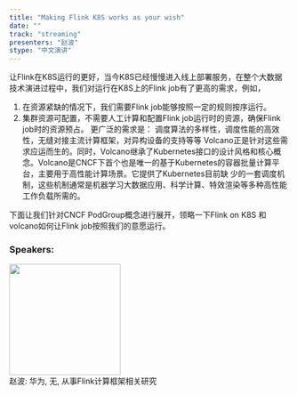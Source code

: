 ```yaml
---
title: "Making Flink K8S works as your wish"
date: "" 
track: "streaming"
presenters: "赵波"
stype: "中文演讲"
---
```

让Flink在K8S运行的更好，当今K8S已经慢慢进入线上部署服务，在整个大数据技术演进过程中，我们对运行在K8S上的Flink job有了更高的需求，例如，
1. 在资源紧缺的情况下，我们需要Flink job能够按照一定的规则按序运行。
2. 集群资源可配置，不需要人工计算和配置Flink job运行时的资源，确保Flink job时的资源预占。
更广泛的需求是：
调度算法的多样性，调度性能的高效性，无缝对接主流计算框架，对异构设备的支持等等
Volcano正是针对这些需求应运而生的。同时，Volcano继承了Kubernetes接口的设计风格和核心概念。Volcano是CNCF下首个也是唯一的基于Kubernetes的容器批量计算平台，主要用于高性能计算场景。它提供了Kubernetes目前缺 少的一套调度机制，这些机制通常是机器学习大数据应用、科学计算、特效渲染等多种高性能工作负载所需的。

下面让我们针对CNCF PodGroup概念进行展开，领略一下Flink on K8S 和 volcano如何让Flink job按照我们的意愿运行。
 ### Speakers: 
 <img src="images/speaker/1198.png" width="200" /><br>赵波: 华为, 无, 从事Flink计算框架相关研究
 